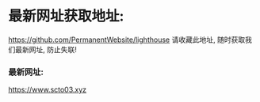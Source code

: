 # 最新网址获取地址: 
https://github.com/PermanentWebsite/lighthouse
请收藏此地址, 随时获取我们最新网址, 防止失联!

### 最新网址:

https://www.scto03.xyz
